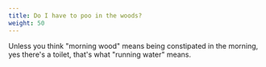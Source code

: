 ```yaml
---
title: Do I have to poo in the woods?
weight: 50
---
```

Unless you think "morning wood" means being constipated in the morning, yes there's a toilet, that's what "running water" means.
